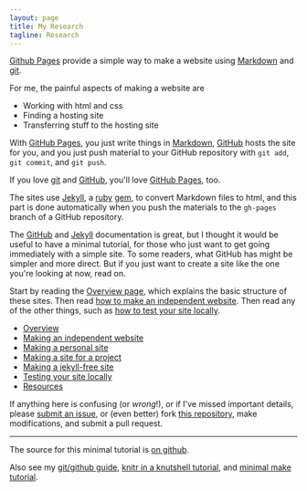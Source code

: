```yaml
---
layout: page
title: My Research
tagline: Research
---
```


[Github Pages](http://pages.github.com) provide a simple way to make a
website using
[Markdown](https://daringfireball.net/projects/markdown/) and
[git](http://git-scm.com).

For me, the painful aspects of making a website are

- Working with html and css
- Finding a hosting site
- Transferring stuff to the hosting site

With [GitHub Pages](http://pages.github.com), you just write things in
[Markdown](https://daringfireball.net/projects/markdown/),
[GitHub](http://github.com) hosts the site for you, and you just push
material to your GitHub repository with `git add`, `git commit`, and
`git push`.

If you love [git](http://git-scm.com/) and
[GitHub](http://github.com), you'll love
[GitHub Pages](http://pages.github.com), too.

The sites use [Jekyll](http://jekyllrb.com/), a
[ruby](https://www.ruby-lang.org/en/) [gem](https://rubygems.org/), to
convert Markdown files to html, and this part is done
automatically when you push the materials to the `gh-pages` branch
of a GitHub repository.

The [GitHub](http://pages.github.com) and
[Jekyll](http://jekyllrb.com) documentation is great, but I thought it
would be useful to have a minimal tutorial, for those who just want to
get going immediately with a simple site. To some readers, what GitHub
has might be simpler and more direct.  But if you just want to create
a site like the one you're looking at now, read on.

Start by reading the [Overview page](pages/overview.html), which
explains the basic structure of these sites. Then read
[how to make an independent website](pages/independent_site.html). Then
read any of the other things, such as
[how to test your site locally](pages/local_test.html).

- [Overview](pages/overview.html)
- [Making an independent website](pages/independent_site.html)
- [Making a personal site](pages/user_site.html)
- [Making a site for a project](pages/project_site.html)
- [Making a jekyll-free site](pages/nojekyll.html)
- [Testing your site locally](pages/local_test.html)
- [Resources](pages/resources.html)

If anything here is confusing (or _wrong_!), or if I've missed
important details, please
[submit an issue](https://github.com/kbroman/simple_site/issues), or (even
better) fork [this repository](http://github.com/kbroman/simple_site),
make modifications, and submit a pull request.

---

The source for this minimal tutorial is [on github](http://github.com/kbroman/simple_site).

Also see my
[git/github guide](http://kbroman.github.io/github_tutorial),
[knitr in a knutshell tutorial](http://kbroman.github.io/knitr_knutshell),
and [minimal make tutorial](http://kbroman.github.io/minimal_make).
